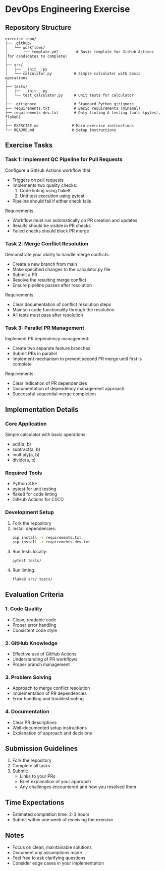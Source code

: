 # DevOps Engineering Exercise

## Repository Structure
```
exercise-repo/
├── .github/
│   └── workflows/
│       └── template.yml        # Basic template for GitHub Actions (for candidates to complete)
│
├── src/
│   ├── __init__.py
│   └── calculator.py          # Simple calculator with basic operations
│
├── tests/
│   ├── __init__.py
│   └── test_calculator.py     # Unit tests for calculator
│
├── .gitignore                 # Standard Python gitignore
├── requirements.txt           # Basic requirements (minimal)
├── requirements-dev.txt       # Only linting & testing tools (pytest, flake8)
│
├── EXERCISE.md               # Main exercise instructions
└── README.md                 # Setup instructions
```

## Exercise Tasks

### Task 1: Implement QC Pipeline for Pull Requests
Configure a GitHub Actions workflow that:
- Triggers on pull requests
- Implements two quality checks:
  1. Code linting using flake8
  2. Unit test execution using pytest
- Pipeline should fail if either check fails

Requirements:
- Workflow must run automatically on PR creation and updates
- Results should be visible in PR checks
- Failed checks should block PR merge

### Task 2: Merge Conflict Resolution
Demonstrate your ability to handle merge conflicts:
- Create a new branch from main
- Make specified changes to the calculator.py file
- Submit a PR
- Resolve the resulting merge conflict
- Ensure pipeline passes after resolution

Requirements:
- Clear documentation of conflict resolution steps
- Maintain code functionality through the resolution
- All tests must pass after resolution

### Task 3: Parallel PR Management
Implement PR dependency management:
- Create two separate feature branches
- Submit PRs in parallel
- Implement mechanism to prevent second PR merge until first is complete

Requirements:
- Clear indication of PR dependencies
- Documentation of dependency management approach
- Successful sequential merge completion

## Implementation Details

### Core Application
Simple calculator with basic operations:
- add(a, b)
- subtract(a, b)
- multiply(a, b)
- divide(a, b)

### Required Tools
- Python 3.8+
- pytest for unit testing
- flake8 for code linting
- GitHub Actions for CI/CD

### Development Setup
1. Fork the repository
2. Install dependencies:
   ```bash
   pip install -r requirements.txt
   pip install -r requirements-dev.txt
   ```
3. Run tests locally:
   ```bash
   pytest tests/
   ```
4. Run linting:
   ```bash
   flake8 src/ tests/
   ```

## Evaluation Criteria

### 1. Code Quality
- Clean, readable code
- Proper error handling
- Consistent code style

### 2. GitHub Knowledge
- Effective use of GitHub Actions
- Understanding of PR workflows
- Proper branch management

### 3. Problem Solving
- Approach to merge conflict resolution
- Implementation of PR dependencies
- Error handling and troubleshooting

### 4. Documentation
- Clear PR descriptions
- Well-documented setup instructions
- Explanation of approach and decisions

## Submission Guidelines
1. Fork the repository
2. Complete all tasks
3. Submit:
   - Links to your PRs
   - Brief explanation of your approach
   - Any challenges encountered and how you resolved them

## Time Expectations
- Estimated completion time: 2-3 hours
- Submit within one week of receiving the exercise

## Notes
- Focus on clean, maintainable solutions
- Document any assumptions made
- Feel free to ask clarifying questions
- Consider edge cases in your implementation
